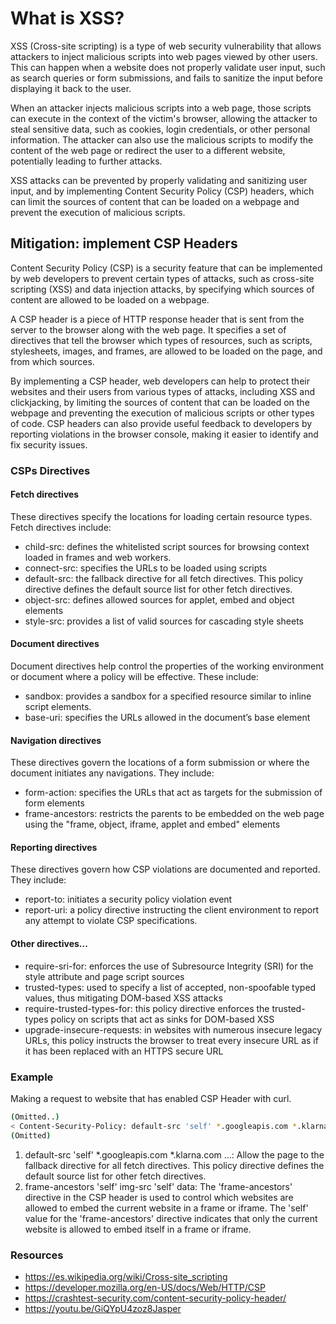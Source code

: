 # What is XSS?

XSS (Cross-site scripting) is a type of web security vulnerability that allows attackers to inject malicious scripts into web pages viewed by other users. This can happen when a website does not properly validate user input, such as search queries or form submissions, and fails to sanitize the input before displaying it back to the user.

When an attacker injects malicious scripts into a web page, those scripts can execute in the context of the victim's browser, allowing the attacker to steal sensitive data, such as cookies, login credentials, or other personal information. The attacker can also use the malicious scripts to modify the content of the web page or redirect the user to a different website, potentially leading to further attacks.

XSS attacks can be prevented by properly validating and sanitizing user input, and by implementing Content Security Policy (CSP) headers, which can limit the sources of content that can be loaded on a webpage and prevent the execution of malicious scripts.

## Mitigation: implement CSP Headers

Content Security Policy (CSP) is a security feature that can be implemented by web developers to prevent certain types of attacks, such as cross-site scripting (XSS) and data injection attacks, by specifying which sources of content are allowed to be loaded on a webpage.

A CSP header is a piece of HTTP response header that is sent from the server to the browser along with the web page. It specifies a set of directives that tell the browser which types of resources, such as scripts, stylesheets, images, and frames, are allowed to be loaded on the page, and from which sources.

By implementing a CSP header, web developers can help to protect their websites and their users from various types of attacks, including XSS and clickjacking, by limiting the sources of content that can be loaded on the webpage and preventing the execution of malicious scripts or other types of code. CSP headers can also provide useful feedback to developers by reporting violations in the browser console, making it easier to identify and fix security issues.

### CSPs Directives

#### Fetch directives

These directives specify the locations for loading certain resource types. Fetch directives include:

* child-src: defines the whitelisted script sources for browsing context loaded in frames and web workers.
* connect-src: specifies the URLs to be loaded using scripts
* default-src: the fallback directive for all fetch directives. This policy directive defines the default source list for other fetch directives.
* object-src: defines allowed sources for applet, embed and object elements
* style-src: provides a list of valid sources for cascading style sheets

#### Document directives

Document directives help control the properties of the working environment or document where a policy will be effective. These include:

* sandbox: provides a sandbox for a specified resource similar to inline script elements.
* base-uri: specifies the URLs allowed in the document’s base element

#### Navigation directives

These directives govern the locations of a form submission or where the document initiates any navigations. They include:

* form-action: specifies the URLs that act as targets for the submission of form elements
* frame-ancestors: restricts the parents to be embedded on the web page using the "frame, object, iframe, applet and embed" elements

#### Reporting directives

These directives govern how CSP violations are documented and reported. They include:

* report-to: initiates a security policy violation event
* report-uri: a policy directive instructing the client environment to report any attempt to violate CSP specifications.

#### Other directives...

* require-sri-for: enforces the use of Subresource Integrity (SRI) for the style attribute and page script sources
* trusted-types: used to specify a list of accepted, non-spoofable typed values, thus mitigating DOM-based XSS attacks
* require-trusted-types-for: this policy directive enforces the trusted-types policy on scripts that act as sinks for DOM-based XSS
* upgrade-insecure-requests: in websites with numerous insecure legacy URLs, this policy instructs the browser to treat every insecure URL as if it has been replaced with an HTTPS secure URL

### Example

Making a request to website that has enabled CSP Header with curl.

```bash
(Omitted..)
< Content-Security-Policy: default-src 'self' *.googleapis.com *.klarna.com masterpass.com *.masterpass.com mastercard.com *.mastercard.com *.npci.org.in firstpay.co.kr *.firstpay.co.kr pay.google.com *.fdconnect.com commerce-connect.com *.paypal.com 'unsafe-eval' 'unsafe-inline'; frame-ancestors 'self' img-src 'self' data:
(Omitted)
```

1. default-src 'self' *.googleapis.com *.klarna.com ...: Allow the page to  the fallback directive for all fetch directives. This policy directive defines the default source list for other fetch directives.
2. frame-ancestors 'self' img-src 'self' data: The 'frame-ancestors' directive in the CSP header is used to control which websites are allowed to embed the current website in a frame or iframe. The 'self' value for the 'frame-ancestors' directive indicates that only the current website is allowed to embed itself in a frame or iframe.

### Resources

* https://es.wikipedia.org/wiki/Cross-site_scripting
* https://developer.mozilla.org/en-US/docs/Web/HTTP/CSP
* https://crashtest-security.com/content-security-policy-header/
* https://youtu.be/GiQYpU4zoz8Jasper

